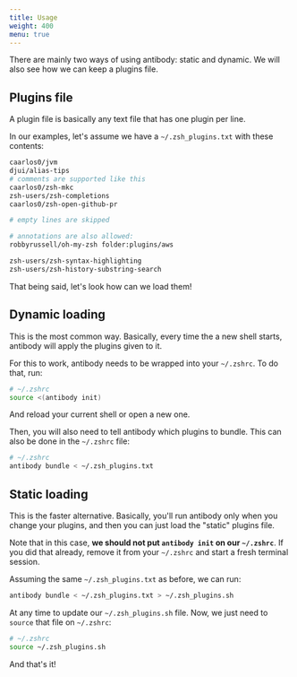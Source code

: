 ```yaml
---
title: Usage
weight: 400
menu: true
---
```


There are mainly two ways of using antibody: static and dynamic.
We will also see how we can keep a plugins file.

## Plugins file

A plugin file is basically any text file that has one plugin per line.

In our examples, let's assume we have a `~/.zsh_plugins.txt` with these
contents:

```sh
caarlos0/jvm
djui/alias-tips
# comments are supported like this
caarlos0/zsh-mkc
zsh-users/zsh-completions
caarlos0/zsh-open-github-pr

# empty lines are skipped

# annotations are also allowed:
robbyrussell/oh-my-zsh folder:plugins/aws

zsh-users/zsh-syntax-highlighting
zsh-users/zsh-history-substring-search
```

That being said, let's look how can we load them!

## Dynamic loading

This is the most common way. Basically, every time the a new shell starts,
antibody will apply the plugins given to it.

For this to work, antibody needs to be wrapped into your `~/.zshrc`. To do
that, run:

```sh
# ~/.zshrc
source <(antibody init)
```

And reload your current shell or open a new one.

Then, you will also need to tell antibody which plugins to bundle.
This can also be done in the `~/.zshrc` file:

```sh
# ~/.zshrc
antibody bundle < ~/.zsh_plugins.txt
```

## Static loading

This is the faster alternative. Basically, you'll run antibody only when
you change your plugins, and then you can just load the "static" plugins file.

Note that in this case, **we should not put `antibody init` on our `~/.zshrc`**.
If you did that already, remove it from your `~/.zshrc` and start a fresh
terminal session.

Assuming the same `~/.zsh_plugins.txt` as before, we can run:

```sh
antibody bundle < ~/.zsh_plugins.txt > ~/.zsh_plugins.sh
```

At any time to update our `~/.zsh_plugins.sh` file. Now, we just need to
`source` that file on `~/.zshrc`:

```sh
# ~/.zshrc
source ~/.zsh_plugins.sh
```

And that's it!
